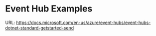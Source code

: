 # Event Hub Examples

URL: https://docs.microsoft.com/en-us/azure/event-hubs/event-hubs-dotnet-standard-getstarted-send
